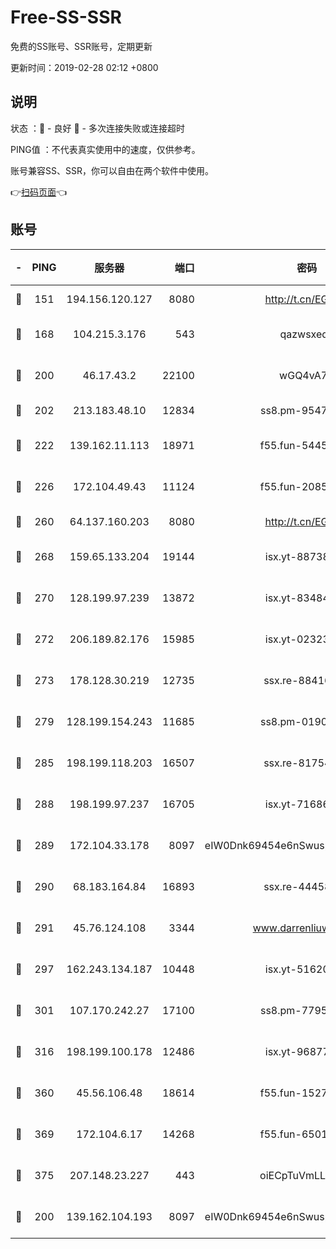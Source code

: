 # Free-SS-SSR

免费的SS账号、SSR账号，定期更新

更新时间：2019-02-28 02:12 +0800

## 说明

状态     ：🙂 - 良好 🙁 - 多次连接失败或连接超时

PING值   ：不代表真实使用中的速度，仅供参考。

账号兼容SS、SSR，你可以自由在两个软件中使用。

👉[扫码页面](https://liesauer.github.io/free-ss-ssr.github.io/)👈

## 账号

|-|PING|服务器|端口|密码|加密方式|区域|
|:----:|:----:|:-----:|-----:|:----:|:----:|:----:|
|🙂|151|194.156.120.127|8080|http://t.cn/EGJIyrl|rc4-md5|RU|
|🙂|168|104.215.3.176|543|qazwsxedc|aes-256-gcm|JP|
|🙂|200|46.17.43.2|22100|wGQ4vA7D|aes-256-gcm|RU|
|🙂|202|213.183.48.10|12834|ss8.pm-95470705|rc4-md5|RU|
|🙂|222|139.162.11.113|18971|f55.fun-54452704|aes-256-cfb|SG|
|🙂|226|172.104.49.43|11124|f55.fun-20858205|aes-256-cfb|SG|
|🙂|260|64.137.160.203|8080|http://t.cn/EGJIyrl|rc4-md5|CA|
|🙂|268|159.65.133.204|19144|isx.yt-88738711|aes-256-cfb|SG|
|🙂|270|128.199.97.239|13872|isx.yt-83484213|aes-256-cfb|SG|
|🙂|272|206.189.82.176|15985|isx.yt-02323158|aes-256-cfb|SG|
|🙂|273|178.128.30.219|12735|ssx.re-88416834|aes-256-cfb|SG|
|🙂|279|128.199.154.243|11685|ss8.pm-01906462|aes-256-cfb|SG|
|🙂|285|198.199.118.203|16507|ssx.re-81754626|aes-256-cfb|US|
|🙂|288|198.199.97.237|16705|isx.yt-71686489|aes-256-cfb|US|
|🙂|289|172.104.33.178|8097|eIW0Dnk69454e6nSwuspv9DmS201tQ0D|aes-256-cfb|SG|
|🙂|290|68.183.164.84|16893|ssx.re-44458033|aes-256-cfb|US|
|🙂|291|45.76.124.108|3344|www.darrenliuwei.com|aes-256-cfb|AU|
|🙂|297|162.243.134.187|10448|isx.yt-51620618|aes-256-cfb|US|
|🙂|301|107.170.242.27|17100|ss8.pm-77954051|aes-256-cfb|US|
|🙂|316|198.199.100.178|12486|isx.yt-96877490|aes-256-cfb|US|
|🙂|360|45.56.106.48|18614|f55.fun-15279736|aes-256-cfb|US|
|🙂|369|172.104.6.17|14268|f55.fun-65015566|aes-256-cfb|US|
|🙂|375|207.148.23.227|443|oiECpTuVmLLxk4Ts|aes-256-cfb|US|
|🙂|200|139.162.104.193|8097|eIW0Dnk69454e6nSwuspv9DmS201tQ0D|aes-256-cfb|JP|
